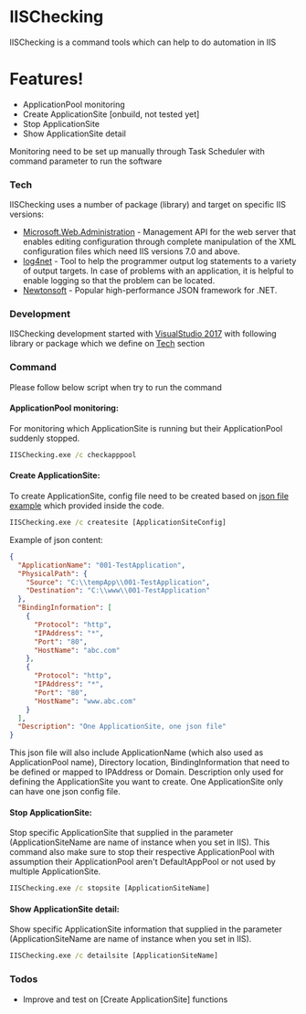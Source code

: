 # IISChecking

IISChecking is a command tools which can help to do automation in IIS

# Features!
  - ApplicationPool monitoring
  - Create ApplicationSite [onbuild, not tested yet]
  - Stop ApplicationSite
  - Show ApplicationSite detail

Monitoring need to be set up manually through Task Scheduler with command parameter to run the software

### Tech
IISChecking uses a number of package (library) and target on specific IIS versions:
* [Microsoft.Web.Administration] - Management API for the web server that enables editing configuration through complete manipulation of the XML configuration files which need IIS versions 7.0 and above.
* [log4net] - Tool to help the programmer output log statements to a variety of output targets. In case of problems with an application, it is helpful to enable logging so that the problem can be located.
* [Newtonsoft] - Popular high-performance JSON framework for .NET.

### Development
IISChecking development started with [VisualStudio 2017] with following library or package which we define on [Tech](#tech) section

### Command
Please follow below script when try to run the command

#### ApplicationPool monitoring:
For monitoring which ApplicationSite is running but their ApplicationPool suddenly stopped.
```cmd
IISChecking.exe /c checkapppool
```

#### Create ApplicationSite:
To create ApplicationSite, config file need to be created based on [json file example] which provided inside the code.
```cmd
IISChecking.exe /c createsite [ApplicationSiteConfig]
```
Example of json content:
```json
{
  "ApplicationName": "001-TestApplication",
  "PhysicalPath": {
    "Source": "C:\\tempApp\\001-TestApplication",
    "Destination": "C:\\www\\001-TestApplication"
  },
  "BindingInformation": [
    {
      "Protocol": "http",
      "IPAddress": "*",
      "Port": "80",
      "HostName": "abc.com"
    },
    {
      "Protocol": "http",
      "IPAddress": "*",
      "Port": "80",
      "HostName": "www.abc.com"
    }
  ],
  "Description": "One ApplicationSite, one json file"
}
```
This json file will also include ApplicationName (which also used as ApplicationPool name), Directory location, BindingInformation that need to be defined or mapped to IPAddress or Domain. Description only used for defining the ApplicationSite you want to create. One ApplicationSite only can have one json config file.

#### Stop ApplicationSite:
Stop specific ApplicationSite that supplied in the parameter (ApplicationSiteName are name of instance when you set in IIS). This command also make sure to stop their respective ApplicationPool with assumption their ApplicationPool aren't DefaultAppPool or not used by multiple ApplicationSite.
```cmd
IISChecking.exe /c stopsite [ApplicationSiteName]
```

#### Show ApplicationSite detail:
Show specific ApplicationSite information that supplied in the parameter (ApplicationSiteName are name of instance when you set in IIS).
```cmd
IISChecking.exe /c detailsite [ApplicationSiteName]
```

### Todos

 - Improve and test on [Create ApplicationSite] functions

[//]: # (These are reference links used in the body of this note and get stripped out when the markdown processor does its job. There is no need to format nicely because it shouldn't be seen. Thanks SO - http://stackoverflow.com/questions/4823468/store-comments-in-markdown-syntax)

[Microsoft.Web.Administration]: <https://docs.microsoft.com/en-us/iis/manage/scripting/how-to-use-microsoftwebadministration>
[log4net]: <https://logging.apache.org/log4net/>
[Newtonsoft]: <https://www.newtonsoft.com/json>
[VisualStudio 2017]: <https://visualstudio.microsoft.com/>
[json file example]: <IISChecking/IISChecking/configurations/examplesite.json>
